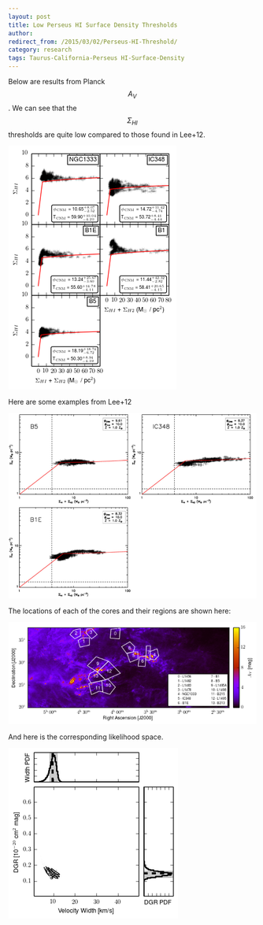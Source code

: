 ```yaml
---
layout: post
title: Low Perseus HI Surface Density Thresholds
author:
redirect_from: /2015/03/02/Perseus-HI-Threshold/ 
category: research
tags: Taurus-California-Perseus HI-Surface-Density
---
```


Below are results from Planck $$A_V$$. We can see that the $$\Sigma_{HI}$$
thresholds are quite low compared to those found in Lee+12.

  <img src="/images/2015-03-02/perseus_hi_vs_h_panels_planck_linear.png"/>

Here are some examples from Lee+12

  <img src="/images/2015-03-02/lee12_hi_vs_h.png"/>

The locations of each of the cores and their regions are shown here:

  <img src="/images/2015-03-02/multicloud_av_cores_map.png"/>

And here is the corresponding likelihood space.

  <img src="/images/2015-03-02/perseus_likelihood_planck_bin_scaled_wd.png"/>







